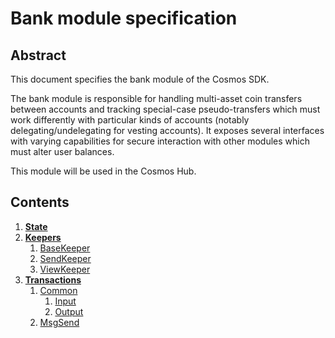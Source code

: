 # Bank module specification

## Abstract

This document specifies the bank module of the Cosmos SDK.

The bank module is responsible for handling multi-asset coin transfers between
accounts and tracking special-case pseudo-transfers which must work differently
with particular kinds of accounts (notably delegating/undelegating for vesting
accounts). It exposes several interfaces with varying capabilities for secure
interaction with other modules which must alter user balances.

This module will be used in the Cosmos Hub.

## Contents

1. **[State](state.md)**
1. **[Keepers](keepers.md)**
    1. [BaseKeeper](keepers.md#basekeeper)
    1. [SendKeeper](keepers.md#sendkeeper)
    1. [ViewKeeper](keepers.md#viewkeeper) 
1. **[Transactions](transactions.md)**
    1. [Common](transactions.md#common)
        1. [Input](transactions.md#input)
        1. [Output](transactions.md#output)
    1. [MsgSend](transactions.md#msgsend)
